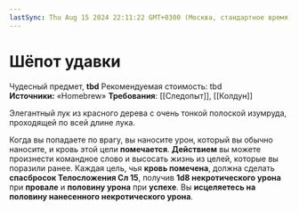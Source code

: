 ```yaml
---
lastSync: Thu Aug 15 2024 22:11:22 GMT+0300 (Москва, стандартное время)
---
```

# Шёпот удавки

Чудесный предмет, **tbd**
Рекомендуемая стоимость: tbd
**Источники:** «Homebrew»
**Требования**: [[Следопыт]], [[Колдун]]

Элегантный лук из красного дерева с очень тонкой полоской изумруда, проходящей по всей длине лука.  

Когда вы попадаете по врагу, вы наносите урон, который вы обычно наносите, и кровь этой цели **помечается**. **Действием** вы можете произнести командное слово и высосать жизнь из целей, которые вы поразили ранее. Каждая цель, чья **кровь помечена**, должна сделать **спасбросок Телосложения Сл 15**, получив **1d8 некротического урона** при **провале** и **половину урона** при **успехе**. Вы **исцеляетесь на половину нанесенного некротического урона**.